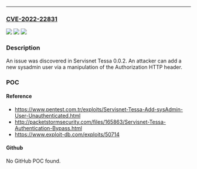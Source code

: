 ---
### [CVE-2022-22831](https://cve.mitre.org/cgi-bin/cvename.cgi?name=CVE-2022-22831)
![](https://img.shields.io/static/v1?label=Product&message=n%2Fa&color=blue)
![](https://img.shields.io/static/v1?label=Version&message=n%2Fa&color=blue)
![](https://img.shields.io/static/v1?label=Vulnerability&message=n%2Fa&color=brighgreen)

### Description

An issue was discovered in Servisnet Tessa 0.0.2. An attacker can add a new sysadmin user via a manipulation of the Authorization HTTP header.

### POC

#### Reference
- https://www.pentest.com.tr/exploits/Servisnet-Tessa-Add-sysAdmin-User-Unauthenticated.html
- http://packetstormsecurity.com/files/165863/Servisnet-Tessa-Authentication-Bypass.html
- https://www.exploit-db.com/exploits/50714

#### Github
No GitHub POC found.

